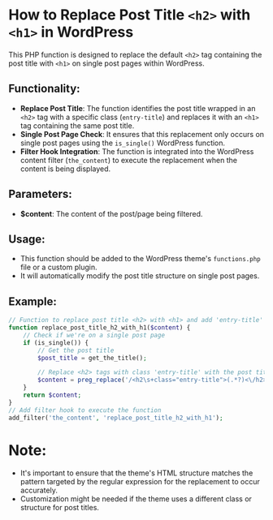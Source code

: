 # How to Replace Post Title `<h2>` with `<h1>` in WordPress

This PHP function is designed to replace the default `<h2>` tag containing the post title with `<h1>` on single post pages within WordPress.

## Functionality:

- **Replace Post Title**: The function identifies the post title wrapped in an `<h2>` tag with a specific class (`entry-title`) and replaces it with an `<h1>` tag containing the same post title.
- **Single Post Page Check**: It ensures that this replacement only occurs on single post pages using the `is_single()` WordPress function.
- **Filter Hook Integration**: The function is integrated into the WordPress content filter (`the_content`) to execute the replacement when the content is being displayed.

## Parameters:

- **$content**: The content of the post/page being filtered.

## Usage:

- This function should be added to the WordPress theme's `functions.php` file or a custom plugin.
- It will automatically modify the post title structure on single post pages.

## Example:

```php
// Function to replace post title <h2> with <h1> and add 'entry-title' class
function replace_post_title_h2_with_h1($content) {
    // Check if we're on a single post page
    if (is_single()) {
        // Get the post title
        $post_title = get_the_title();

        // Replace <h2> tags with class 'entry-title' with the post title
        $content = preg_replace('/<h2\s+class="entry-title">(.*?)<\/h2>/', '<h1 class="entry-title">' . $post_title . '</h1>', $content, 1); // Replace only the first occurrence
    }
    return $content;
}
// Add filter hook to execute the function
add_filter('the_content', 'replace_post_title_h2_with_h1');

```

# Note:
* It's important to ensure that the theme's HTML structure matches the pattern targeted by the regular expression for the replacement to occur accurately.
* Customization might be needed if the theme uses a different class or structure for post titles.